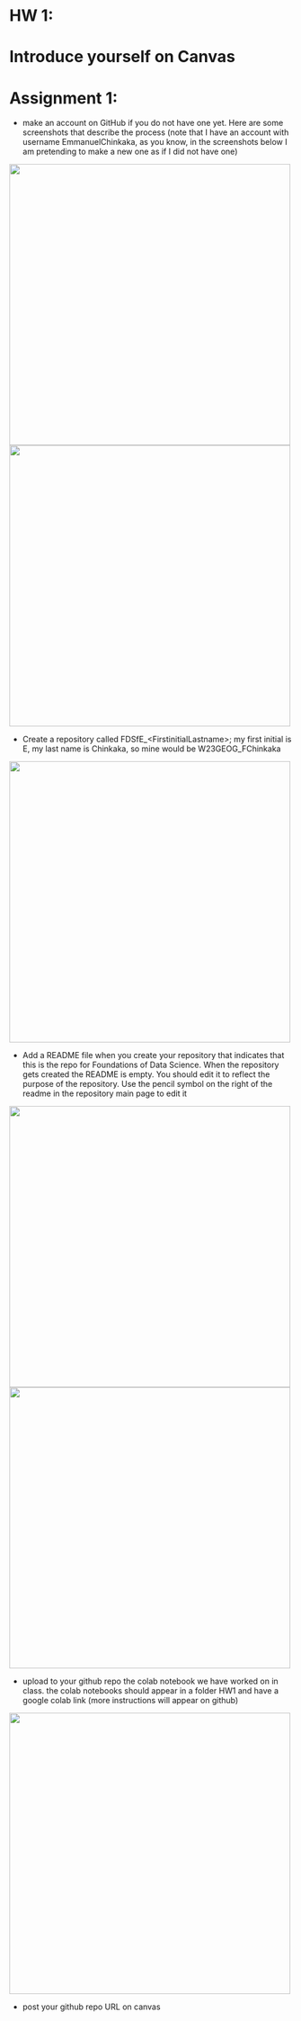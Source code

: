 
# HW 1: 

# Introduce yourself on Canvas 

# Assignment 1: 
- make an account on GitHub if you do not have one yet. Here are some screenshots that describe the process (note that I have an account with username EmmanuelChinkaka, as you know, in the screenshots below I am pretending to make a new one as if I did not have one)

<img src="../imgs/Screen Shot 2022-08-30 at 2.45.43 PM.png" width=500>
<img src="../imgs/Screen Shot 2022-08-30 at 2.47.09 PM.png" width=500>


- Create a repository called FDSfE\_\<FirstinitialLastname\>;
my first initial is E, my last name is Chinkaka, so mine would be W23GEOG\_FChinkaka

<img src="../imgs/Screen Shot 2022-08-30 at 3.23.08 PM.png" width=500>

- Add a README file when you create your repository that indicates that this is the repo for Foundations of Data Science.  When the repository gets created the README is empty. You should edit it to reflect the purpose of the repository. Use the pencil symbol on the right of the readme in the repository main page to edit it

 <img src="../imgs/Screen Shot 2022-09-01 at 6.39.38 PM.png" width=500>
  
 <img src="../imgs/Screen Shot 2022-09-01 at 7.31.07 PM.png" width=500>

  
- upload to your github repo the colab notebook we have worked on in class. the colab notebooks should appear in a folder HW1 and have a google colab link (more instructions will appear on github)

<img src="../imgs/Screen Shot 2022-08-31 at 2.54.15 PM.png" width=500>

- post your github repo URL on canvas
